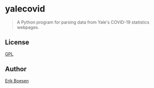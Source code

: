 # yalecovid

> A Python program for parsing data from Yale's COVID-19 statistics webpages.

## License
[GPL](LICENSE)

## Author
[Erik Boesen](https://github.com/ErikBoesen)
